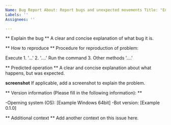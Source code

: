 ```yaml
---
Name: Bug Report About: Report bugs and unexpected movements Title: "Enter Bug Report title"
Labels: ''
Assignees: ''

---
```


** Explain the bug **
A clear and concise explanation of what bug it is.

** How to reproduce **
Procedure for reproduction of problem:

Execute 1. '...'
2. '....' Run the command
3. Other methods '....'

** Predicted operation **
A clear and concise explanation about what happens, but was expected.

**screenshot**
If applicable, add a screenshot to explain the problem.

** Version information (Please fill in the following information): **

-Operning system (OS): [Example Windows 64bit]
-Bot version: [Example 0.1.0]

** Additional context **
Add another context on this issue here.